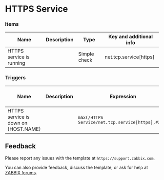 
# HTTPS Service


### Items

|Name|Description|Type|Key and additional info|
|----|-----------|----|-----------------------|
|HTTPS service is running| |Simple check|net.tcp.service[https]|

### Triggers

|Name|Description|Expression|Severity|Dependencies and additional info|
|----|-----------|----------|--------|--------------------------------|
|HTTPS service is down on {HOST.NAME}||`max(/HTTPS Service/net.tcp.service[https],#3)=0`|Average||

## Feedback

Please report any issues with the template at `https://support.zabbix.com`.

You can also provide feedback, discuss the template, or ask for help at [ZABBIX forums](https://www.zabbix.com/forum/zabbix-suggestions-and-feedback).
